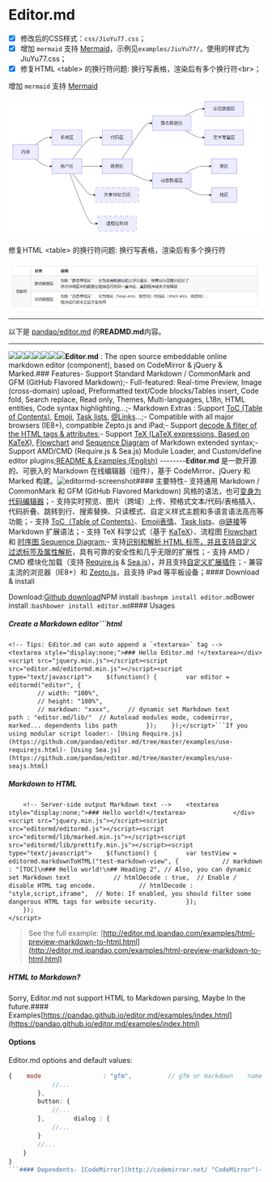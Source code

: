 # Editor.md 
- [x] 修改后的CSS样式：`css/JiuYu77.css`；
- [x] 增加 `mermaid` 支持 [Mermaid](https://mermaid.js.org/)，示例见`examples/JiuYu77/`，使用的样式为JiuYu77.css；
- [x] 修复HTML \<table> 的换行符问题: 换行写表格，渲染后有多个换行符\<br>；

增加 `mermaid` 支持 [Mermaid](https://mermaid.js.org/)

![](images/JiuYu77/mermaid.png)

修复HTML \<table> 的换行符问题: 换行写表格，渲染后有多个换行符<br>

![](images/JiuYu77/html_table.png)

-----
以下是 [pandao/editor.md](https://github.com/pandao/editor.md) 的**READMD.md**内容。

-----

![](https://pandao.github.io/editor.md/images/logos/editormd-logo-180x180.png)  ![](https://img.shields.io/github/stars/pandao/editor.md.svg) ![](https://img.shields.io/github/forks/pandao/editor.md.svg) ![](https://img.shields.io/github/tag/pandao/editor.md.svg) ![](https://img.shields.io/github/release/pandao/editor.md.svg) ![](https://img.shields.io/github/issues/pandao/editor.md.svg) ![](https://img.shields.io/bower/v/editor.md.svg)  **Editor.md** : The open source embeddable online markdown editor (component), based on CodeMirror & jQuery & Marked.  ### Features  - Support Standard Markdown / CommonMark and GFM (GitHub Flavored Markdown); - Full-featured: Real-time Preview, Image (cross-domain) upload, Preformatted text/Code blocks/Tables insert, Code fold, Search replace, Read only, Themes, Multi-languages, L18n, HTML entities, Code syntax highlighting...; - Markdown Extras : Support [ToC (Table of Contents)](https://pandao.github.io/editor.md/examples/toc.html), [Emoji](https://pandao.github.io/editor.md/examples/emoji.html), [Task lists](https://pandao.github.io/editor.md/examples/task-lists.html), [@Links](https://pandao.github.io/editor.md/examples/@links.html)...; - Compatible with all major browsers (IE8+), compatible Zepto.js and iPad; - Support [decode & fliter of the HTML tags & attributes](https://pandao.github.io/editor.md/examples/html-tags-decode.html); - Support [TeX (LaTeX expressions, Based on KaTeX)](https://pandao.github.io/editor.md/examples/katex.html), [Flowchart](https://pandao.github.io/editor.md/examples/flowchart.html) and [Sequence Diagram](https://pandao.github.io/editor.md/examples/sequence-diagram.html) of Markdown extended syntax; - Support AMD/CMD (Require.js & Sea.js) Module Loader, and Custom/define editor plugins;  [README & Examples (English)](https://pandao.github.io/editor.md/en.html)     --------  **Editor.md** 是一款开源的、可嵌入的 Markdown 在线编辑器（组件），基于 CodeMirror、jQuery 和 Marked 构建。  ![editormd-screenshot](https://pandao.github.io/editor.md/examples/images/editormd-screenshot.png "editormd-screenshot")  #### 主要特性  - 支持通用 Markdown / CommonMark 和 GFM (GitHub Flavored Markdown) 风格的语法，也可[变身为代码编辑器](https://pandao.github.io/editor.md/examples/change-mode.html)； - 支持实时预览、图片（跨域）上传、预格式文本/代码/表格插入、代码折叠、跳转到行、搜索替换、只读模式、自定义样式主题和多语言语法高亮等功能； - 支持 [ToC（Table of Contents）](https://pandao.github.io/editor.md/examples/toc.html)、[Emoji表情](https://pandao.github.io/editor.md/examples/emoji.html)、[Task lists](https://pandao.github.io/editor.md/examples/task-lists.html)、[@链接](https://pandao.github.io/editor.md/examples/@links.html)等 Markdown 扩展语法； - 支持 TeX 科学公式（基于 [KaTeX](https://pandao.github.io/editor.md/examples/katex.html)）、流程图 [Flowchart](https://pandao.github.io/editor.md/examples/flowchart.html) 和 [时序图 Sequence Diagram](https://pandao.github.io/editor.md/examples/sequence-diagram.html); - 支持[识别和解析 HTML 标签，并且支持自定义过滤标签及属性解析](https://pandao.github.io/editor.md/examples/html-tags-decode.html)，具有可靠的安全性和几乎无限的扩展性； - 支持 AMD / CMD 模块化加载（支持 [Require.js](https://pandao.github.io/editor.md/examples/use-requirejs.html) & [Sea.js](https://pandao.github.io/editor.md/examples/use-seajs.html)），并且支持[自定义扩展插件](https://pandao.github.io/editor.md/examples/define-plugin.html)； - 兼容主流的浏览器（IE8+）和 [Zepto.js](https://pandao.github.io/editor.md/examples/use-zepto.html)，且支持 iPad 等平板设备；  #### Download & install

Download:  [Github download](https://github.com/pandao/editor.md/archive/master.zip)  NPM install :  ```bash npm install editor.md ```  Bower install :  ```bash bower install editor.md ```  #### Usages

##### Create a Markdown editor  ```html <link rel="stylesheet" href="editor.md/css/editormd.min.css" /> <div id="editor">
    <!-- Tips: Editor.md can auto append a `<textarea>` tag -->     <textarea style="display:none;">### Hello Editor.md !</textarea> </div> <script src="jquery.min.js"></script> <script src="editor.md/editormd.min.js"></script> <script type="text/javascript">     $(function() {         var editor = editormd("editor", {
            // width: "100%",
            // height: "100%",
            // markdown: "xxxx",     // dynamic set Markdown text             path : "editor.md/lib/"  // Autoload modules mode, codemirror, marked... dependents libs path         });     }); </script> ```  If you using modular script loader:  - [Using Require.js](https://github.com/pandao/editor.md/tree/master/examples/use-requirejs.html) - [Using Sea.js](https://github.com/pandao/editor.md/tree/master/examples/use-seajs.html)

##### Markdown to HTML

```html <link rel="stylesheet" href="editormd/css/editormd.preview.css" /> <div id="test-markdown-view">
    <!-- Server-side output Markdown text -->     <textarea style="display:none;">### Hello world!</textarea>              </div> <script src="jquery.min.js"></script> <script src="editormd/editormd.js"></script> <script src="editormd/lib/marked.min.js"></script> <script src="editormd/lib/prettify.min.js"></script> <script type="text/javascript">     $(function() { 	    var testView = editormd.markdownToHTML("test-markdown-view", {             // markdown : "[TOC]\n### Hello world!\n## Heading 2", // Also, you can dynamic set Markdown text             // htmlDecode : true,  // Enable / disable HTML tag encode.             // htmlDecode : "style,script,iframe",  // Note: If enabled, you should filter some dangerous HTML tags for website security.         });
    });
</script>
```

> See the full example: [http://editor.md.ipandao.com/examples/html-preview-markdown-to-html.html](http://editor.md.ipandao.com/examples/html-preview-markdown-to-html.html)

##### HTML to Markdown?

Sorry, Editor.md not support HTML to Markdown parsing, Maybe In the future.  #### Examples  [https://pandao.github.io/editor.md/examples/index.html](https://pandao.github.io/editor.md/examples/index.html)

#### Options

Editor.md options and default values:

```javascript
{     mode                 : "gfm",          // gfm or markdown     name                 : "",             // Form element name for post     value                : "",             // value for CodeMirror, if mode not gfm/markdown     theme                : "",             // Editor.md self themes, before v1.5.0 is CodeMirror theme, default empty     editorTheme          : "default",      // Editor area, this is CodeMirror theme at v1.5.0     previewTheme         : "",             // Preview area theme, default empty     markdown             : "",             // Markdown source code     appendMarkdown       : "",             // if in init textarea value not empty, append markdown to textarea     width                : "100%",     height               : "100%",     path                 : "./lib/",       // Dependents module file directory     pluginPath           : "",             // If this empty, default use settings.path + "../plugins/"     delay                : 300,            // Delay parse markdown to html, Uint : ms     autoLoadModules      : true,           // Automatic load dependent module files     watch                : true,     placeholder          : "Enjoy Markdown! coding now...",     gotoLine             : true,           // Enable / disable goto a line     codeFold             : false,     autoHeight           : false,     autoFocus            : true,           // Enable / disable auto focus editor left input area     autoCloseTags        : true,     searchReplace        : true,           // Enable / disable (CodeMirror) search and replace function     syncScrolling        : true,           // options: true | false | "single", default true     readOnly             : false,          // Enable / disable readonly mode     tabSize              : 4,     indentUnit           : 4,     lineNumbers          : true,           // Display editor line numbers     lineWrapping         : true,     autoCloseBrackets    : true,     showTrailingSpace    : true,     matchBrackets        : true,     indentWithTabs       : true,     styleSelectedText    : true,     matchWordHighlight   : true,           // options: true, false, "onselected"     styleActiveLine      : true,           // Highlight the current line     dialogLockScreen     : true,     dialogShowMask       : true,     dialogDraggable      : true,     dialogMaskBgColor    : "#fff",     dialogMaskOpacity    : 0.1,     fontSize             : "13px",     saveHTMLToTextarea   : false,          // If enable, Editor will create a <textarea name="{editor-id}-html-code"> tag save HTML code for form post to server-side.     disabledKeyMaps      : [],          onload               : function() {},     onresize             : function() {},     onchange             : function() {},     onwatch              : null,     onunwatch            : null,     onpreviewing         : function() {},     onpreviewed          : function() {},     onfullscreen         : function() {},     onfullscreenExit     : function() {},     onscroll             : function() {},     onpreviewscroll      : function() {},          imageUpload          : false,          // Enable/disable upload     imageFormats         : ["jpg", "jpeg", "gif", "png", "bmp", "webp"],     imageUploadURL       : "",             // Upload url     crossDomainUpload    : false,          // Enable/disable Cross-domain upload     uploadCallbackURL    : "",             // Cross-domain upload callback url      toc                  : true,           // Table of contents     tocm                 : false,          // Using [TOCM], auto create ToC dropdown menu     tocTitle             : "",             // for ToC dropdown menu button     tocDropdown          : false,          // Enable/disable Table Of Contents dropdown menu     tocContainer         : "",             // Custom Table Of Contents Container Selector     tocStartLevel        : 1,              // Said from H1 to create ToC     htmlDecode           : false,          // Open the HTML tag identification      pageBreak            : true,           // Enable parse page break [========]     atLink               : true,           // for @link     emailLink            : true,           // for email address auto link     taskList             : false,          // Enable Github Flavored Markdown task lists     emoji                : false,          // :emoji: , Support Github emoji, Twitter Emoji (Twemoji);                                            // Support FontAwesome icon emoji :fa-xxx: > Using fontAwesome icon web fonts;                                            // Support Editor.md logo icon emoji :editormd-logo: :editormd-logo-1x: > 1~8x;     tex                  : false,          // TeX(LaTeX), based on KaTeX     flowChart            : false,          // flowChart.js only support IE9+     sequenceDiagram      : false,          // sequenceDiagram.js only support IE9+     previewCodeHighlight : true,           // Enable / disable code highlight of editor preview area      toolbar              : true,           // show or hide toolbar     toolbarAutoFixed     : true,           // on window scroll auto fixed position     toolbarIcons         : "full",         // Toolbar icons mode, options: full, simple, mini, See `editormd.toolbarModes` property.     toolbarTitles        : {},     toolbarHandlers      : {         ucwords : function() {             return editormd.toolbarHandlers.ucwords;         },         lowercase : function() {             return editormd.toolbarHandlers.lowercase;         }     },     toolbarCustomIcons   : {               // using html tag create toolbar icon, unused default <a> tag.         lowercase        : "<a href=\"javascript:;\" title=\"Lowercase\" unselectable=\"on\"><i class=\"fa\" name=\"lowercase\" style=\"font-size:24px;margin-top: -10px;\">a</i></a>",         "ucwords"        : "<a href=\"javascript:;\" title=\"ucwords\" unselectable=\"on\"><i class=\"fa\" name=\"ucwords\" style=\"font-size:20px;margin-top: -3px;\">Aa</i></a>"     },     toolbarIconTexts     : {},          lang : {  // Language data, you can custom your language.         name        : "zh-cn",         description : "开源在线Markdown编辑器<br/>Open source online Markdown editor.",         tocTitle    : "目录",         toolbar     : {
            //...
        },
        button: {
            //...
        },         dialog : {
            //...
        }
        //...
    }
}
```  #### Dependents  - [CodeMirror](http://codemirror.net/ "CodeMirror") - [marked](https://github.com/markedjs/marked "marked") - [jQuery](http://jquery.com/ "jQuery") - [FontAwesome](http://fontawesome.io/ "FontAwesome") - [github-markdown.css](https://github.com/sindresorhus/github-markdown-css "github-markdown.css") - [KaTeX](http://khan.github.io/KaTeX/ "KaTeX") - [prettify.js](http://code.google.com/p/google-code-prettify/ "prettify.js") - [Rephael.js](http://raphaeljs.com/ "Rephael.js") - [flowchart.js](http://adrai.github.io/flowchart.js/ "flowchart.js") - [sequence-diagram.js](http://bramp.github.io/js-sequence-diagrams/ "sequence-diagram.js") - [Prefixes.scss](https://github.com/pandao/prefixes.scss "Prefixes.scss")  #### Changes  [Change logs](https://github.com/pandao/editor.md/blob/master/CHANGE.md)  #### License  The MIT License.  Copyright (c) 2015-2019 Pandao 
